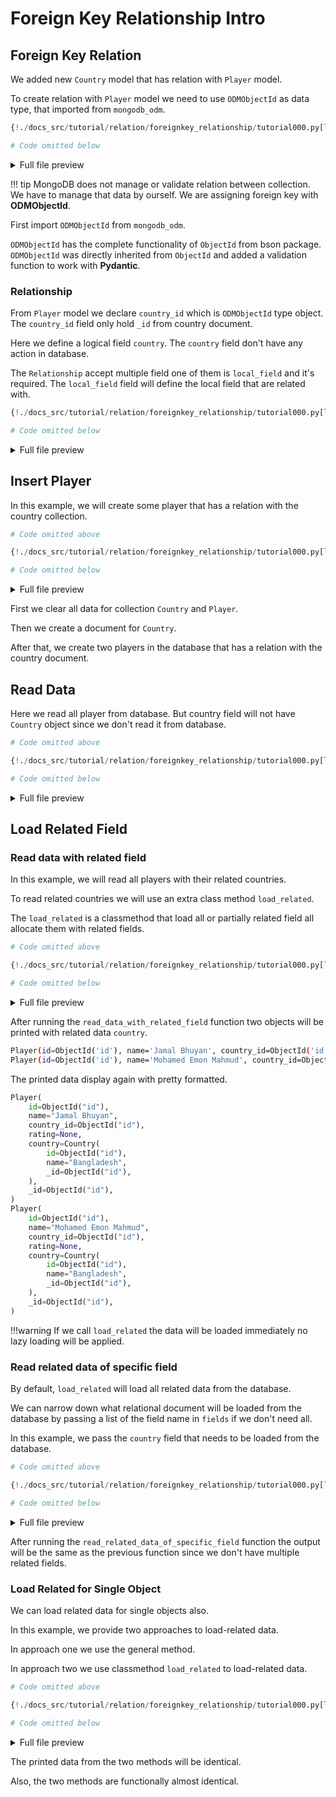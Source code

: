 # Foreign Key Relationship Intro

## Foreign Key Relation

We added new `Country` model that has relation with `Player` model.

To create relation with `Player` model we need to use `ODMObjectId` as data type, that imported from `mongodb_odm`.

```Python hl_lines="8 15 19"
{!./docs_src/tutorial/relation/foreignkey_relationship/tutorial000.py[ln:1-29]!}

# Code omitted below
```

<details>
<summary>Full file preview</summary>
```Python
{!./docs_src/tutorial/relation/foreignkey_relationship/tutorial000.py!}
```
</details>

!!! tip
MongoDB does not manage or validate relation between collection. We have to manage that data by ourself. We are assigning foreign key with **ODMObjectId**.

First import `ODMObjectId` from `mongodb_odm`.

`ODMObjectId` has the complete functionality of `ObjectId` from bson package. `ODMObjectId` was directly inherited from `ObjectId` and added a validation function to work with **Pydantic**.

### Relationship

From `Player` model we declare `country_id` which is `ODMObjectId` type object. The `country_id` field only hold `_id` from country document.

Here we define a logical field `country`. The `country` field don't have any action in database.

The `Relationship` accept multiple field one of them is `local_field` and it's required. The `local_field` field will define the local field that are related with.

```Python hl_lines="9 24"
{!./docs_src/tutorial/relation/foreignkey_relationship/tutorial000.py[ln:1-29]!}

# Code omitted below
```

<details>
<summary>Full file preview</summary>
```Python
{!./docs_src/tutorial/relation/foreignkey_relationship/tutorial000.py!}
```
</details>

## Insert Player

In this example, we will create some player that has a relation with the country collection.

```Python
# Code omitted above

{!./docs_src/tutorial/relation/foreignkey_relationship/tutorial000.py[ln:34-38]!}

# Code omitted below
```

<details>
<summary>Full file preview</summary>
```Python
{!./docs_src/tutorial/relation/foreignkey_relationship/tutorial000.py!}
```
</details>

First we clear all data for collection `Country` and `Player`.

Then we create a document for `Country`.

After that, we create two players in the database that has a relation with the country document.

## Read Data

Here we read all player from database. But country field will not have `Country` object since we don't read it from database.

```Python
# Code omitted above

{!./docs_src/tutorial/relation/foreignkey_relationship/tutorial000.py[ln:44-47]!}

# Code omitted below
```

<details>
<summary>Full file preview</summary>
```Python
{!./docs_src/tutorial/relation/foreignkey_relationship/tutorial000.py!}
```
</details>

## Load Related Field

### Read data with related field

In this example, we will read all players with their related countries.

To read related countries we will use an extra class method `load_related`.

The `load_related` is a classmethod that load all or partially related field all allocate them with related fields.

```Python
# Code omitted above

{!./docs_src/tutorial/relation/foreignkey_relationship/tutorial000.py[ln:50-54]!}

# Code omitted below
```

<details>
<summary>Full file preview</summary>
```Python
{!./docs_src/tutorial/relation/foreignkey_relationship/tutorial000.py!}
```
</details>

After running the `read_data_with_related_field` function two objects will be printed with related data `country`.

```bash
Player(id=ObjectId('id'), name='Jamal Bhuyan', country_id=ObjectId('id'), rating=None, country=Country(id=ObjectId('id'), name='Bangladesh', _id=ObjectId('id')), _id=ObjectId('id'))
Player(id=ObjectId('id'), name='Mohamed Emon Mahmud', country_id=ObjectId('id'), rating=None, country=Country(id=ObjectId('id'), name='Bangladesh', _id=ObjectId('id')), _id=ObjectId('id'))
```

The printed data display again with pretty formatted.

```python
Player(
    id=ObjectId("id"),
    name="Jamal Bhuyan",
    country_id=ObjectId("id"),
    rating=None,
    country=Country(
        id=ObjectId("id"),
        name="Bangladesh",
        _id=ObjectId("id"),
    ),
    _id=ObjectId("id"),
)
Player(
    id=ObjectId("id"),
    name="Mohamed Emon Mahmud",
    country_id=ObjectId("id"),
    rating=None,
    country=Country(
        id=ObjectId("id"),
        name="Bangladesh",
        _id=ObjectId("id"),
    ),
    _id=ObjectId("id"),
)
```

!!!warning
    If we call `load_related` the data will be loaded immediately no lazy loading will be applied.

### Read related data of specific field

By default, `load_related` will load all related data from the database.

We can narrow down what relational document will be loaded from the database by passing a list of the field name in `fields` if we don't need all.

In this example, we pass the `country` field that needs to be loaded from the database.

```Python
# Code omitted above

{!./docs_src/tutorial/relation/foreignkey_relationship/tutorial000.py[ln:57-61]!}

# Code omitted below
```

<details>
<summary>Full file preview</summary>
```Python
{!./docs_src/tutorial/relation/foreignkey_relationship/tutorial000.py!}
```
</details>

After running the `read_related_data_of_specific_field` function the output will be the same as the previous function since we don't have multiple related fields.

### Load Related for Single Object

We can load related data for single objects also.

In this example, we provide two approaches to load-related data.

In approach one we use the general method.

In approach two we use classmethod `load_related` to load-related data.

```Python
# Code omitted above

{!./docs_src/tutorial/relation/foreignkey_relationship/tutorial000.py[ln:64-75]!}

# Code omitted below
```

<details>
<summary>Full file preview</summary>
```Python
{!./docs_src/tutorial/relation/foreignkey_relationship/tutorial000.py!}
```
</details>

The printed data from the two methods will be identical.

Also, the two methods are functionally almost identical.
